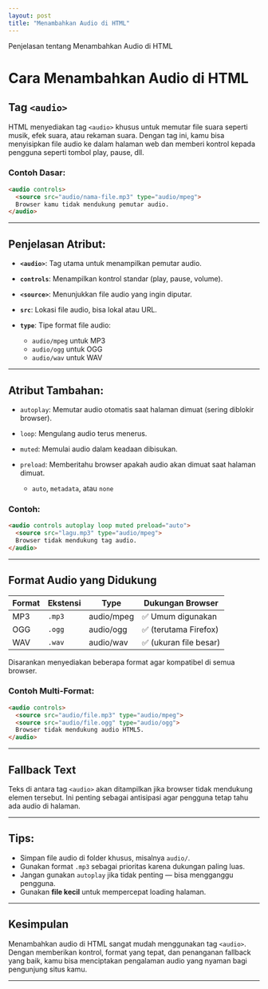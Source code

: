```yaml
---
layout: post
title: "Menambahkan Audio di HTML"
---
```


Penjelasan tentang Menambahkan Audio di HTML

#  Cara Menambahkan Audio di HTML

##  Tag `<audio>`

HTML menyediakan tag `<audio>` khusus untuk memutar file suara seperti musik, efek suara, atau rekaman suara. Dengan tag ini, kamu bisa menyisipkan file audio ke dalam halaman web dan memberi kontrol kepada pengguna seperti tombol play, pause, dll.

###  Contoh Dasar:

```html
<audio controls>
  <source src="audio/nama-file.mp3" type="audio/mpeg">
  Browser kamu tidak mendukung pemutar audio.
</audio>
```

---

##  Penjelasan Atribut:

* **`<audio>`**: Tag utama untuk menampilkan pemutar audio.
* **`controls`**: Menampilkan kontrol standar (play, pause, volume).
* **`<source>`**: Menunjukkan file audio yang ingin diputar.
* **`src`**: Lokasi file audio, bisa lokal atau URL.
* **`type`**: Tipe format file audio:

  * `audio/mpeg` untuk MP3
  * `audio/ogg` untuk OGG
  * `audio/wav` untuk WAV

---

##  Atribut Tambahan:

* `autoplay`: Memutar audio otomatis saat halaman dimuat (sering diblokir browser).
* `loop`: Mengulang audio terus menerus.
* `muted`: Memulai audio dalam keadaan dibisukan.
* `preload`: Memberitahu browser apakah audio akan dimuat saat halaman dimuat.

  * `auto`, `metadata`, atau `none`

### Contoh:

```html
<audio controls autoplay loop muted preload="auto">
  <source src="lagu.mp3" type="audio/mpeg">
  Browser tidak mendukung tag audio.
</audio>
```

---

##  Format Audio yang Didukung

| Format | Ekstensi | Type       | Dukungan Browser      |
| ------ | -------- | ---------- | --------------------- |
| MP3    | `.mp3`   | audio/mpeg | ✅ Umum digunakan      |
| OGG    | `.ogg`   | audio/ogg  | ✅ (terutama Firefox)  |
| WAV    | `.wav`   | audio/wav  | ✅ (ukuran file besar) |

Disarankan menyediakan beberapa format agar kompatibel di semua browser.

### Contoh Multi-Format:

```html
<audio controls>
  <source src="audio/file.mp3" type="audio/mpeg">
  <source src="audio/file.ogg" type="audio/ogg">
  Browser tidak mendukung audio HTML5.
</audio>
```

---

##  Fallback Text

Teks di antara tag `<audio>` akan ditampilkan jika browser tidak mendukung elemen tersebut. Ini penting sebagai antisipasi agar pengguna tetap tahu ada audio di halaman.

---

##  Tips:

* Simpan file audio di folder khusus, misalnya `audio/`.
* Gunakan format `.mp3` sebagai prioritas karena dukungan paling luas.
* Jangan gunakan `autoplay` jika tidak penting — bisa mengganggu pengguna.
* Gunakan **file kecil** untuk mempercepat loading halaman.

---

##  Kesimpulan

Menambahkan audio di HTML sangat mudah menggunakan tag `<audio>`. Dengan memberikan kontrol, format yang tepat, dan penanganan fallback yang baik, kamu bisa menciptakan pengalaman audio yang nyaman bagi pengunjung situs kamu.

---

 